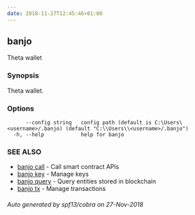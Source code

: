 ```yaml
---
date: 2018-11-27T12:45:46+01:00
---
```

## banjo

Theta wallet

### Synopsis

Theta wallet.

### Options

```
      --config string   config path (default is C:\Users\<username>/.banjo) (default "C:\\Users\\<username>/.banjo")
  -h, --help            help for banjo
```

### SEE ALSO

* [banjo call](banjo_call.md)	 - Call smart contract APIs
* [banjo key](banjo_key.md)	 - Manage keys
* [banjo query](banjo_query.md)	 - Query entities stored in blockchain
* [banjo tx](banjo_tx.md)	 - Manage transactions

###### Auto generated by spf13/cobra on 27-Nov-2018
